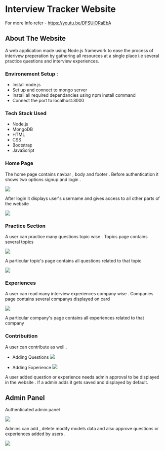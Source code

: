 # Interview Tracker Website 

For more Info refer - https://youtu.be/DFSUiORaEbA

## About The Website

A web application made using Node.js framework to ease the process of interivew preperation by gathering all resources at a single place i.e several practice questions and interview experiences.

### Environement Setup :

* Install node.js
* Set up and connect to mongo server
* Install all required dependancies using npm install command
* Connect the port to localhost:3000

### Tech Stack Used
* Node.js
* MongoDB
* HTML 
* CSS
* Bootstrap
* JavaScript

### Home Page

The home page contains navbar , body and footer .
Before authentication it shows two options signup and login .

![](/website/bfauth.png)

After login it displays user's username and gives access to all other parts of the website

![](/website/afauth.png)


### Practice Section

A user can practice many questions topic wise . 
Topics page contains several topics

![](/website/topics.png)

A particular topic's page contains all questions related to that topic

![](/website/questions.png)

### Experiences
A user can read many interview experiences company wise . 
Companies page contains several companys displayed on card

![](/website/companies.png)

A particular company's page contains all experiences related to that company


### Contribuition
A user can contribute as well .

* Adding Questions
![](/website/questionform.png) 

* Adding Experience
![](/website/experienceform.png)

A user added question or experience needs admin approval to be displayed in the website . If a admin adds it gets saved and displayed by default.

## Admin Panel

Authenticated admin panel 

![](/website/adminauth.png)

Admins can add , delete modify models data and also approve questions or experiences added by users .

![](/website/adminpanel.png)



